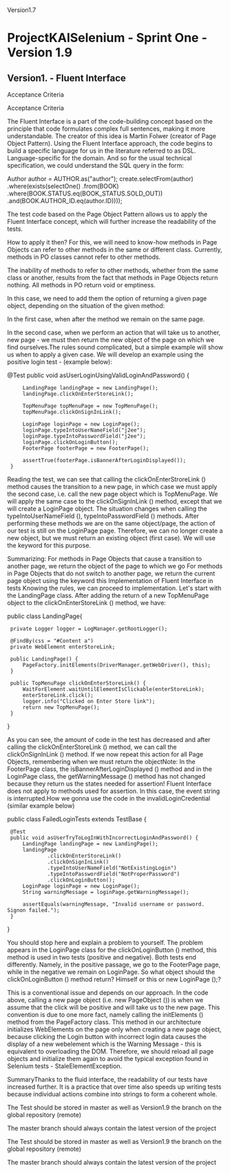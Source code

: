  Version1.7
# ProjectKAISelenium - Sprint One -Version 1.9

## Version1. - Fluent Interface

Acceptance Criteria

Acceptance Criteria

The Fluent Interface is a part of the code-building concept based on the principle that code formulates complex full sentences, making it more understandable. The creator of this idea is Martin Folwer (creator of Page Object Pattern). Using the Fluent Interface approach, the code begins to build a specific language for us in the literature referred to as DSL. Language-specific for the domain. And so for the usual technical specification, we could understand the SQL query in the form:

Author author = AUTHOR.as("author");
 create.selectFrom(author)
       .where(exists(selectOne()
                    .from(BOOK)
                    .where(BOOK.STATUS.eq(BOOK_STATUS.SOLD_OUT))
                    .and(BOOK.AUTHOR_ID.eq(author.ID))));

The test code based on the Page Object Pattern allows us to apply the Fluent Interface concept, which will further increase the readability of the tests.

How to apply it then? For this, we will need to know-how methods in Page Objects can refer to other methods in the same or different class. Currently, methods in PO classes cannot refer to other methods.

The inability of methods to refer to other methods, whether from the same class or another, results from the fact that methods in Page Objects return nothing. All methods in PO return void or emptiness.

In this case, we need to add them the option of returning a given page object, depending on the situation of the given method:

In the first case, when after the method we remain on the same page.

 In the second case, when we perform an action that will take us to another, new page - we must then return the new object of the page on which we find ourselves.The rules sound complicated, but a simple example will show us when to apply a given case. We will develop an example using the positive login test - (example below):

  @Test
     public void asUserLoginUsingValidLoginAndPassword() {
 
         LandingPage landingPage = new LandingPage();
         landingPage.clickOnEnterStoreLink();
 
         TopMenuPage topMenuPage = new TopMenuPage();
         topMenuPage.clickOnSignInLink();
 
         LoginPage loginPage = new LoginPage();
         loginPage.typeIntoUserNameField("j2ee");
         loginPage.typeIntoPasswordField("j2ee");
         loginPage.clickOnLoginButton();
         FooterPage footerPage = new FooterPage();
 
         assertTrue(footerPage.isBannerAfterLoginDisplayed());
     }

Reading the test, we can see that calling the clickOnEnterStroreLink () method causes the transition to a new page, in which case we must apply the second case, i.e. call the new page object which is TopMenuPage. We will apply the same case to the clickOnSignInLink () method, except that we will create a LoginPage object. The situation changes when calling the typeIntoUserNameField (), typeIntoPasswordField () methods. After performing these methods we are on the same object/page, the action of our test is still on the LoginPage page. Therefore, we can no longer create a new object, but we must return an existing object (first case). We will use the keyword for this purpose. 

Summarizing: For methods in Page Objects that cause a transition to another page, we return the object of the page to which we go For methods in Page Objects that do not switch to another page, we return the current page object using the keyword this Implementation of Fluent Interface in tests Knowing the rules, we can proceed to implementation. Let's start with the LandingPage class. After adding the return of a new TopMenuPage object to the clickOnEnterStoreLink () method, we have:

 public class LandingPage{
 
     private Logger logger = LogManager.getRootLogger();
 
     @FindBy(css = "#Content a")
     private WebElement enterStoreLink;
 
     public LandingPage() {
         PageFactory.initElements(DriverManager.getWebDriver(), this);
     }
 
     public TopMenuPage clickOnEnterStoreLink() {
         WaitForElement.waitUntilElementIsClickable(enterStoreLink);
         enterStoreLink.click();
         logger.info("Clicked on Enter Store link");
         return new TopMenuPage();
     }
 
 }

As you can see, the amount of code in the test has decreased and after calling the clickOnEnterStoreLink () method, we can call the clickOnSignInLink () method. If we now repeat this action for all Page Objects, remembering when we must return the objectNote: In the FooterPage class, the isBannerAfterLoginDisplayed () method and in the LoginPage class, the getWarningMessage () method has not changed because they return us the states needed for assertion! Fluent Interface does not apply to methods used for assertion. In this case, the event string is interrupted.How we gonna use the code in the invalidLoginCredential (similar example below)

 public class FailedLoginTests extends TestBase {
 
     @Test
     public void asUserTryToLogInWithIncorrectLoginAndPassword() {
         LandingPage landingPage = new LandingPage();
         landingPage
                 .clickOnEnterStoreLink()
                 .clickOnSignInLink()
                 .typeIntoUserNameField("NotExistingLogin")
                 .typeIntoPasswordField("NotProperPassword")
                 .clickOnLoginButton();
         LoginPage loginPage = new LoginPage();
         String warningMessage = loginPage.getWarningMessage();
 
         assertEquals(warningMessage, "Invalid username or password. Signon failed.");
     }
 
 }

You should stop here and explain a problem to yourself. The problem appears in the LoginPage class for the clickOnLoginButton () method, this method is used in two tests (positive and negative). Both tests end differently. Namely, in the positive passage, we go to the FooterPage page, while in the negative we remain on LoginPage. So what object should the clickOnLoginButton () method return? Himself or this or new LoginPage ();?

This is a conventional issue and depends on our approach. In the code above, calling a new page object (i.e. new PageObject ()) is when we assume that the click will be positive and will take us to the new page. This convention is due to one more fact, namely calling the initElements () method from the PageFactory class. This method in our architecture initializes WebElements on the page only when creating a new page object, because clicking the Login button with incorrect login data causes the display of a new webelement which is the Warning Message - this is equivalent to overloading the DOM. Therefore, we should reload all page objects and initialize them again to avoid the typical exception found in Selenium tests - StaleElementException.

SummaryThanks to the fluid interface, the readability of our tests have increased further. It is a practice that over time also speeds up writing tests because individual actions combine into strings to form a coherent whole.

The Test should be stored in master as well as Version1.9 the branch on the global repository (remote)

The master branch should always contain the latest version of the project



The Test should be stored in master as well as Version1.9 the branch on the global repository (remote)

The master branch should always contain the latest version of the project
